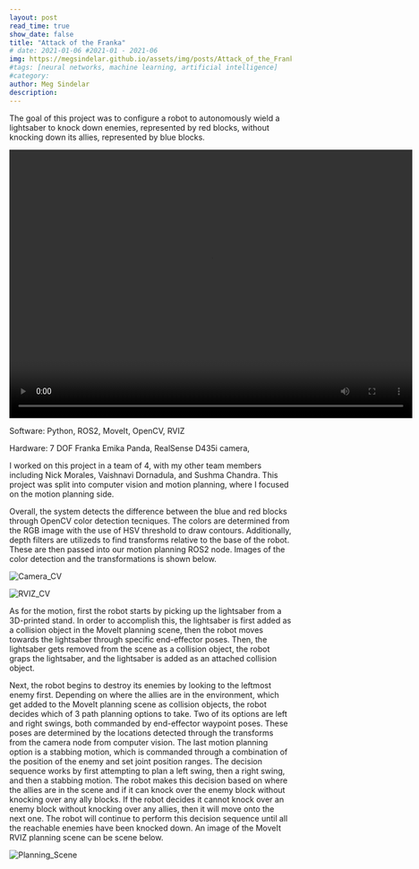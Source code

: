 ```yaml
---
layout: post
read_time: true
show_date: false
title: "Attack of the Franka"
# date: 2021-01-06 #2021-01 - 2021-06
img: https://megsindelar.github.io/assets/img/posts/Attack_of_the_Franka/Attack_of_the_Franka.jpg
#tags: [neural networks, machine learning, artificial intelligence]
#category: 
author: Meg Sindelar
description: 
---
```

The goal of this project was to configure a robot to autonomously wield a lightsaber to knock down enemies, represented by red blocks, without knocking down its allies, represented by blue blocks.

<video width="720" height="480" controls="controls">
  <source src="https://user-images.githubusercontent.com/113186159/206842696-c61fa77b-1fb3-462e-9ac9-2ade4ed72283.mp4" type="video/mp4">
</video>

Software: Python, ROS2, MoveIt, OpenCV, RVIZ

Hardware: 7 DOF Franka Emika Panda, RealSense D435i camera, 

I worked on this project in a team of 4, with my other team members including Nick Morales, Vaishnavi Dornadula, and Sushma Chandra. This project was split into computer vision and motion planning, where I focused on the motion planning side.


Overall, the system detects the difference between the blue and red blocks through OpenCV color detection tecniques. The colors are determined from the RGB image with the use of HSV threshold to draw contours. Additionally, depth filters are utilizeds to find transforms relative to the base of the robot. These are then passed into our motion planning ROS2 node. Images of the color detection and the transformations is shown below.

![Camera_CV](https://user-images.githubusercontent.com/87098227/207943180-a5a74619-e88a-40fc-bcca-0b5af6c167ae.png)



![RVIZ_CV](https://user-images.githubusercontent.com/87098227/207943370-a53713c0-cc64-42e5-ac7c-8e8092560970.png)


As for the motion, first the robot starts by picking up the lightsaber from a 3D-printed stand. In order to accomplish this, the lightsaber is first added as a collision object in the MoveIt planning scene, then the robot moves towards the lightsaber through specific end-effector poses. Then, the lightsaber gets removed from the scene as a collision object, the robot graps the lightsaber, and the lightsaber is added as an attached collision object.

Next, the robot begins to destroy its enemies by looking to the leftmost enemy first. Depending on where the allies are in the environment, which get added to the MoveIt planning scene as collision objects, the robot decides which of 3 path planning options to take. Two of its options are left and right swings, both commanded by end-effector waypoint poses. These poses are determined by the locations detected through the transforms from the camera node from computer vision. The last motion planning option is a stabbing motion, which is commanded through a combination of the position of the enemy and set joint position ranges. The decision sequence works by first attempting to plan a left swing, then a right swing, and then a stabbing motion. The robot makes this decision based on where the allies are in the scene and if it can knock over the enemy block without knocking over any ally blocks. If the robot decides it cannot knock over an enemy block without knocking over any allies, then it will move onto the next one. The robot will continue to perform this decision sequence until all the reachable enemies have been knocked down. An image of the MoveIt RVIZ planning scene can be scene below.

![Planning_Scene](https://user-images.githubusercontent.com/87098227/207943525-9257d559-e07f-4979-95cd-99de3c8ae1f4.png)
